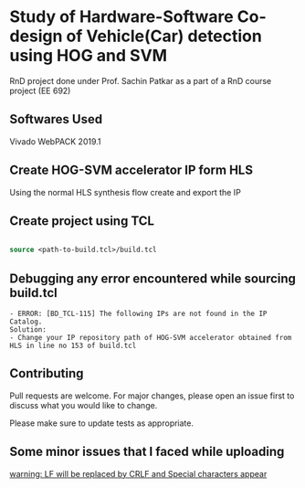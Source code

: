 # Study of Hardware-Software Co-design of Vehicle(Car) detection using HOG and SVM

RnD project done under Prof. Sachin Patkar as a part of a RnD course project (EE 692)

## Softwares Used

Vivado WebPACK 2019.1 

## Create HOG-SVM accelerator IP form HLS

Using the normal HLS synthesis flow create and export the IP 

## Create project using TCL


```tcl

source <path-to-build.tcl>/build.tcl

```

## Debugging any error encountered while sourcing build.tcl
	- ERROR: [BD_TCL-115] The following IPs are not found in the IP Catalog.
	Solution:
	- Change your IP repository path of HOG-SVM accelerator obtained from HLS in line no 153 of build.tcl




## Contributing
Pull requests are welcome. For major changes, please open an issue first to discuss what you would like to change.

Please make sure to update tests as appropriate.

## Some minor issues that I faced while uploading
[warning: LF will be replaced by CRLF and Special characters appear](https://github.com/gobuffalo/buffalo/issues/1189)

<!--## License
[MIT](https://choosealicense.com/licenses/mit/) -->